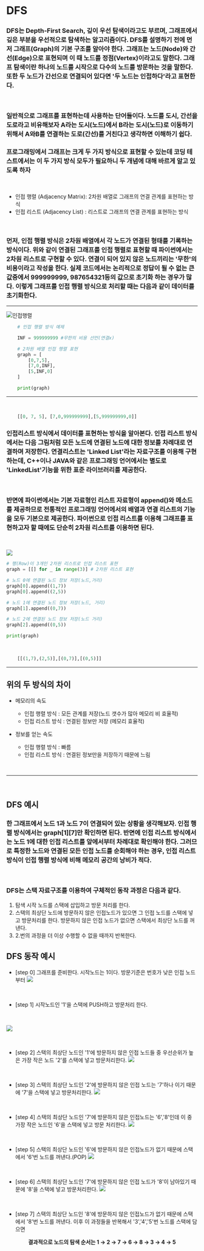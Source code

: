 # DFS
### DFS는 Depth-First Search, 깊이 우선 탐색이라고도 부르며, 그래프에서 깊은 부분을 우선적으로 탐색하는 알고리즘이다. DFS를 설명하기 전에 먼저 그래프(Graph)의 기본 구조를 알아야 한다. 그래프는 노드(Node)와 간선(Edge)으로 표현되며 이 때 노드를 정점(Vertex)이라고도 말한다. 그래프 탐색이란 하나의 노드를 시작으로 다수의 노드를 방문하는 것을 말한다. 또한 두 노드가 간선으로 연결되어 있다면 '두 노드는 인접하다'라고 표현한다.

<br/>

### 일반적으로 그래프를 표현하는데 사용하는 단어들이다. 노드를 도시, 간선을 도로라고 비유해보자 A라는 도시(노드)에서 B라는 도시(노드)로 이동하기 위해서 A와B를 연결하는 도로(간선)를 거친다고 생각하면 이해하기 쉽다.

### 프로그래밍에서 그래프는 크게 두 가지 방식으로 표현할 수 있는데 코딩 테스트에서는 이 두 가지 방식 모두가 필요하니 두 개념에 대해 바르게 알고 있도록 하자

<br/>

* 인접 행렬 (Adjacency Matrix): 2차원 배열로 그래프의 연결 관계를 표현하는 방식
* 인접 리스트 (Adjacency List) : 리스트로 그래프의 연결 관계를 표현하는 방식

</br>

### 먼저, 인접 행렬 방식은 2차원 배열에서 각 노드가 연결된 형태를 기록하는 방식이다. 위와 같이 연결된 그래프를 인접 행렬로 표현할 때 파이썬에서는 2차원 리스트로 구현할 수 있다. 연결이 되어 있지 않은 노드끼리는 '무한'의 비용이라고 작성을 한다. 실제 코드에서는 논리적으로 정답이 될 수 없는 큰 값중에서 999999999, 987654321등의 값으로 초기화 하는 경우가 많다. 이렇게 그래프를 인접 행렬 방식으로 처리할 때는 다음과 같이 데이터를 초기화한다.

<hr/>

![인접행렬](https://images.velog.io/images/alsgk721/post/17a5671a-40c3-436e-999f-830827cdf76e/image.png)

```python
    # 인접 행렬 방식 예제

    INF = 999999999 #무한의 비용 선언(연결x)

    # 2차원 배열 인접 행렬 표현
    graph = [
        [0,7,5],
        [7,0,INF],
        [5,INF,0]
    ]

    print(graph)
```

<hr/>
<br/>

```python
    [[0, 7, 5], [7,0,999999999],[5,999999999,0]]
```


### 인접리스트 방식에서 데이터를 표현하는 방식을 알아본다. 인접 리스트 방식에서는 다음 그림처럼 모든 노드에 연결된 노드에 대한 정보를 차례대로 연결하며 저장한다. 연결리스트는 'Linked List'라는 자료구조를 이용해 구현하는데, C++이나 JAVA와 같은 프로그래밍 언어에서는 별도로 'LinkedList'기능을 위한 표준 라이브러리를 제공한다. 

<br/>

### 반면에 파이썬에서는 기본 자료형인 리스트 자료형이 append()와 메소드를 제공하므로 전통적인 프로그래밍 언어에서의 배열과 연결 리스트의 기능을 모두 기본으로 제공한다. 파이썬으로 인접 리스트를 이용해 그래프를 표현하고자 할 때에도 단순히 2차원 리스트를 이용하면 된다.

</br>

![](https://images.velog.io/images/alsgk721/post/261d4d49-3d81-4539-83b3-9d9a42b382c2/image.png)

```python
# 행(Row)이 3개인 2차원 리스트로 인접 리스트 표현
graph = [[] for _ in range(3)] # 2차원 리스트 표현

# 노드 0에 연결된 노드 정보 저장(노드,거리)
graph[0].append((1,7))
graph[0].append((2,5))

# 노드 1에 연결된 노드 정보 저장(노드, 거리)
graph[1].append((0,7))

# 노드 2에 연결된 노드 정보 저장(노드 거리)
graph[2].append((0,5))

print(graph)

```

<br/>

```python
    [[(1,7),(2,5)],[(0,7)],[(0,5)]]
```

<hr/>

## 위의 두 방식의 차이

+ 메모리의 속도
    - 인접 행렬 방식 : 모든 관계를 저장(노드 갯수가 많아 메모리 비 효율적)
    - 인접 리스트 방식 : 연결된 정보만 저장 (메모리 효율적)

+ 정보를 얻는 속도
    - 인접 행렬 방식 : 빠름
    - 인접 리스트 방식 : 연결된 정보만을 저장하기 때문에 느림

<br/>
<hr/>
<br/>

## DFS 예시
### 한 그래프에서 노드 1과 노드 7이 연결되어 있는 상황을 생각해보자. 인접 행렬 방식에서는 graph[1][7]만 확인하면 된다. 반면에 인접 리스트 방식에서는 노드 1에 대한 인접 리스트를 앞에서부터 차례대로 확인해야 한다. 그러므로 특정한 노드와 연결된 모든 인접 노드를 순회해야 하는 경우, 인접 리스트 방식이 인접 행렬 방식에 비해 메모리 공간의 낭비가 적다.

<br/>

### DFS는  스택 자료구조를 이용하여 구체적인 동작 과정은 다음과 같다.

1. 탐색 시작 노드를 스택에 삽입하고 방문 처리를 한다.
2. 스택의 최상단 노드에 방문하지 않은 인접노드가 있으면 그 인접 노드를 스택에 넣고 방문처리를 한다. 방문하지 않은 인접 노드가 없으면 스택에서 최상단 노드를 꺼낸다.
3. 2.번의 과정을 더 이상 수행할 수 없을 때까지 반복한다.


## DFS 동작 예시
* [step 0] 그래프를 준비한다. 시작노드는 1이다. 방문기준은 번호가 낮은 인접 노드 부터
![](https://blog.kakaocdn.net/dn/Rpk1U/btqSEKqhtGM/jfSwJl4aeP0zQfHTrb7Ia1/img.png)


<br/>

* [step 1] 시작노드인 '1'을 스택에 PUSH하고 방문처리 한다.
<br/>

![](https://img1.daumcdn.net/thumb/R1280x0/?scode=mtistory2&fname=https%3A%2F%2Fblog.kakaocdn.net%2Fdn%2FbDEE6U%2FbtqSEKKynR8%2Fly6bkQecX5FtxBoHilwufK%2Fimg.png)

<br/>

* [step 2] 스택의 최상단 노드인 '1'에 방문하지 않은 인접 노드들 중 우선순위가 높은 가장 작은 노드 '2'를 스택에 넣고 방문처리한다. 
![](https://img1.daumcdn.net/thumb/R1280x0/?scode=mtistory2&fname=https%3A%2F%2Fblog.kakaocdn.net%2Fdn%2Fuo2da%2FbtqSpGQjd6a%2FUulFHBRkDTkZ7ERbcl7YQ0%2Fimg.png)

<br/>

* [step 3] 스택의 최상단 노드인 '2'에 방문하지 않은 인접 노드는 '7'하나
이기 때문에 '7'을 스택에 넣고 방문처리한다.
![](https://img1.daumcdn.net/thumb/R1280x0/?scode=mtistory2&fname=https%3A%2F%2Fblog.kakaocdn.net%2Fdn%2FbBdav4%2FbtqSELCGmj5%2FfgUWCsahpOQkyj4873iEz1%2Fimg.png)

<br/>

* [step 4] 스택의 최상단 노드인 '7'에 방문하지 않은 인접노드는 '6','8'인데
이 중 가장 작은 노드인 '6'을 스택에 넣고 방문 처리한다.
![](https://img1.daumcdn.net/thumb/R1280x0/?scode=mtistory2&fname=https%3A%2F%2Fblog.kakaocdn.net%2Fdn%2FbevxIg%2FbtqSDunEvte%2FeGnhkU8uSGGuvzKJSLThf1%2Fimg.png)

<br/>

* [step 5] 스택의 최상단 노드인 '6'에 방문하지 않은 인접노드가 없기 때문에 
스택에서 '6'번 노드를 꺼낸다.(POP)
![](https://img1.daumcdn.net/thumb/R1280x0/?scode=mtistory2&fname=https%3A%2F%2Fblog.kakaocdn.net%2Fdn%2FbskX80%2FbtqSjAiNnVI%2FIneXiX7pKMXp4ALakfrGmk%2Fimg.png)

<br/>

* [step 6] 스택의 최상단 노드인 '7'에 방문하지 않은 인접 노드가 '8'이 남아있기 때문에 '8'을 스택에 넣고 방문처리한다.
![](https://img1.daumcdn.net/thumb/R1280x0/?scode=mtistory2&fname=https%3A%2F%2Fblog.kakaocdn.net%2Fdn%2FpulBx%2FbtqSEL3Nwiy%2FpzaNlfEcoVOHozkTh0sOBk%2Fimg.png)

<br/>

* [step 7] 스택의 최상단 노드인 '8'에 방문하지 않은 인접노드가 없기 때문에 
스택에서 '8'번 노드를 꺼낸다. 이후 이 과정들을 반복해서 '3','4','5'번 노드를 스택에 담으면
<div  style="text-align: center;">
    <b>결과적으로 노드의 탐색 순서는 1 → 2 → 7 → 6 → 8 → 3 → 4 → 5</b>
</div>

